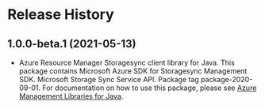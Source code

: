 # Release History

## 1.0.0-beta.1 (2021-05-13)

- Azure Resource Manager Storagesync client library for Java. This package contains Microsoft Azure SDK for Storagesync Management SDK. Microsoft Storage Sync Service API. Package tag package-2020-09-01. For documentation on how to use this package, please see [Azure Management Libraries for Java](https://aka.ms/azsdk/java/mgmt).
